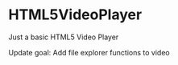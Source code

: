 # HTML5VideoPlayer

Just a basic HTML5 Video Player

Update goal: Add file explorer functions to video
